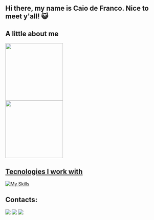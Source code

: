 ## Hi there, my name is Caio de Franco. Nice to meet y'all! 😺

## A little about me

<!--
**Caio32Pro/Caio32Pro** is a ✨ _special_ ✨ repository because its `README.md` (this file) appears on your GitHub profile.

Here are some ideas to get you started:

- 🔭 I’m currently working on ...
- 🌱 I’m currently learning ...
- 👯 I’m looking to collaborate on ...
- 🤔 I’m looking for help with ...
- 💬 Ask me about ...
- 📫 How to reach me: ...
- 😄 Pronouns: ...
- ⚡ Fun fact: ...
-->

<div>
<a href="https://github.com/Caio32Pro">
<img loading="lazy" height="180em" src="https://github-readme-stats.vercel.app/api/top-langs/?username=Caio32Pro&layout=compact&langs_count=7&theme=dracula"/>
</div>
  
<div>
  <a href="https://github.com/Caio32Pro">
  <img loading="lazy" height="180em" src="https://github-readme-stats.vercel.app/api?username=Caio32Pro&show_icons=true&theme=dracula&include_all_commits=true&count_private=true"/>
</div>

## Tecnologies I work with
  [![My Skills](https://skillicons.dev/icons?i=html,css,js,bootstrap,c,cs,mysql,java,hibernate,spring,git)](https://skillicons.dev)

## Contacts:

<div>
<a href="https://www.instagram.com/heey._.caio?igsh=MWJ4YmlicnljNmlkYw==" target="_blank"><img loading="lazy" src="https://img.shields.io/badge/-Instagram-%23E4405F?style=for-the-badge&logo=instagram&logoColor=white" target="_blank"></a>
<a href = "mailto:caio32823@gmail.com"><img loading="lazy" src="https://img.shields.io/badge/Gmail-D14836?style=for-the-badge&logo=gmail&logoColor=white" target="_blank"></a>
<a href="https://br.linkedin.com/in/caio-franco-a94b7828a" target="_blank"><img loading="lazy" src="https://img.shields.io/badge/-LinkedIn-%230077B5?style=for-the-badge&logo=linkedin&logoColor=white" target="_blank"></a>   
</div>
